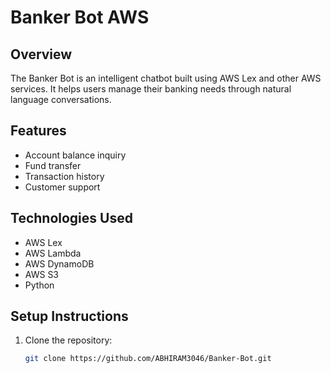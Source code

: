 # Banker Bot AWS

## Overview
The Banker Bot is an intelligent chatbot built using AWS Lex and other AWS services. It helps users manage their banking needs through natural language conversations.

## Features
- Account balance inquiry
- Fund transfer
- Transaction history
- Customer support

## Technologies Used
- AWS Lex
- AWS Lambda
- AWS DynamoDB
- AWS S3
- Python

## Setup Instructions
1. Clone the repository:
   ```sh
   git clone https://github.com/ABHIRAM3046/Banker-Bot.git
